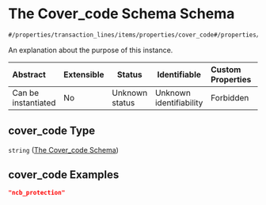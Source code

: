 # The Cover_code Schema Schema

```txt
#/properties/transaction_lines/items/properties/cover_code#/properties/transaction_lines/items/properties/cover_code
```

An explanation about the purpose of this instance.


| Abstract            | Extensible | Status         | Identifiable            | Custom Properties | Additional Properties | Access Restrictions | Defined In                                                                                       |
| :------------------ | ---------- | -------------- | ----------------------- | :---------------- | --------------------- | ------------------- | ------------------------------------------------------------------------------------------------ |
| Can be instantiated | No         | Unknown status | Unknown identifiability | Forbidden         | Allowed               | none                | [policy_transaction.schema.json\*](../out/policy_transaction.schema.json "open original schema") |

## cover_code Type

`string` ([The Cover_code Schema](policy_transaction-properties-the-transaction_lines-schema-the-transaction-lines-schema-properties-the-cover_code-schema.md))

## cover_code Examples

```json
"ncb_protection"
```
